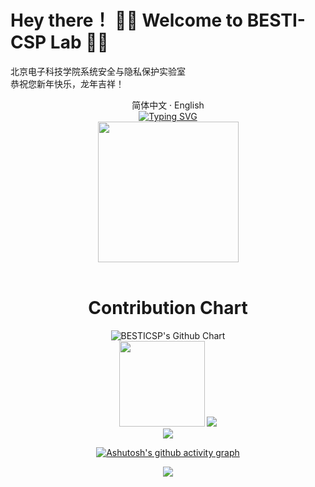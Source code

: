 # Hey there！ 🧧🧧  Welcome to BESTI-CSP Lab 🧧🧧     
北京电子科技学院系统安全与隐私保护实验室  
恭祝您新年快乐，龙年吉祥！

<div align="center">
  简体中文 · English
  <!-- dynamic typing effect 动态打字效果 -->
  <div align="center">
<a href="https://git.io/typing-svg"><img src="https://readme-typing-svg.demolab.com?font=Fira+Code&pause=1000&color=FF0000&center=true&vCenter=true&random=false&width=600&height=60&lines=Happy+Chinese+New+Year!;%E5%8C%97%E4%BA%AC%E7%94%B5%E5%AD%90%E7%A7%91%E6%8A%80%E5%AD%A6%E9%99%A2+%E7%B3%BB%E7%BB%9F%E5%AE%89%E5%85%A8%E4%B8%8E%E9%9A%90%E7%A7%81%E4%BF%9D%E6%8A%A4%E5%AE%9E%E9%AA%8C%E5%AE%A4;%E7%A5%9D%E6%82%A8%E9%BE%99%E5%B9%B4%E5%A4%A7%E5%90%89%EF%BC%8C%E6%88%90%E6%9E%9C%E4%B8%B0%E7%A1%95%EF%BC%8C%E8%AE%BA%E6%96%87%E5%85%A8%E4%B8%AD" alt="Typing SVG" /></a>
  </div>

  <!-- knock code pictures 敲代码的图片 -->
  <picture>
    <source media="(prefers-color-scheme: dark)" srcset="https://cdn.jsdelivr.net/gh/sun0225SUN/sun0225SUN/assets/images/coding.gif" /> <!--晚上-->
    <source media="(prefers-color-scheme: light)" srcset="https://cdn.jsdelivr.net/gh/sun0225SUN/sun0225SUN/assets/images/developer.svg" height="225px" />
    <!--白天-->
    <img src="https://cdn.jsdelivr.net/gh/sun0225SUN/sun0225SUN/assets/images/coding.gif" />
  </picture>

  <!-- for beauty 留个空行好看点 -->
  <div>
  &nbsp;
  </div>
  
  <!-- profile logo 个人资料徽标
  <div>
    <a href="https://blog.sunguoqi.com/"><img src="https://img.shields.io/badge/Website-博客-blue" /></a>&emsp;
    <a href="https://twitter.com/sun0225SUN/"><img src="https://img.shields.io/badge/Twitter-推特-blue" /></a>&emsp;
    <a href="https://www.youtube.com/@sun0225SUN"><img src="https://img.shields.io/badge/YouTube-油管-c32136" /></a>&emsp;
    <a href="https://mp.sunguoqi.com"><img src="https://img.shields.io/badge/WeChat-微信-07c160" /></a>&emsp;
    <a href="https://space.bilibili.com/448488855/"><img src="https://img.shields.io/badge/Bilibili-B站-ff69b4" /></a>&emsp;
    <a href="https://blog.csdn.net/weixin_50915462/"><img src="https://img.shields.io/badge/CSDN-论坛-c32136" /></a>&emsp;
    <a href="https://www.zhihu.com/people/sunguoqi/"><img src="https://img.shields.io/badge/Zhihu-知乎-blue" /></a>&emsp;
    <!-- visitor statistics logo 访问量统计徽标
    <img src="https://komarev.com/ghpvc/?username=besticsp&label=Views&color=0e75b6&style=flat" alt="访问量统计" />
  </div>
</div> -->

# Contribution Chart
<div align="center">
<img src="https://ghchart.rshah.org/F46A03/BESTICSP" alt="BESTICSP's Github Chart" />
</div>

<div align="center"> 
  <img height="137px" src="https://github-readme-stats.vercel.app/api?username=besticsp&hide_title=true&hide_border=true&show_icons=trueline_height=21&text_color=000&icon_color=000&bg_color=0,ea6161,ffc64d,fffc4d,52fa5a&theme=graywhite" /> 
  <img src="https://github-readme-stats.vercel.app/api/top-langs/?username=besticsp&hide_title=true&hide_border=true&layout=compact&langs_count=6&text_color=000&icon_color=fff&bg_color=0,52fa5a,4dfcff,c64dff&theme=graywhite" />
</div>

<div> <img src="https://github-profile-trophy.vercel.app/?username=besticsp" /> </div>

[![Ashutosh's github activity graph](https://github-readme-activity-graph.vercel.app/graph?username=besticsp&theme=dracula)](https://github.com/ashutosh00710/github-readme-activity-graph)

<div align="center"> <img src="https://github-readme-streak-stats.herokuapp.com/?user=besticsp" /> </div>


<!--
**BESTICSP/BESTICSP** is a ✨ _special_ ✨ repository because its `README.md` (this file) appears on your GitHub profile.

Here are some ideas to get you started:

- 🔭 I’m currently working on ...
- 🌱 I’m currently learning ...
- 👯 I’m looking to collaborate on ...
- 🤔 I’m looking for help with ...
- 💬 Ask me about ...
- 📫 How to reach me: ...
- 😄 Pronouns: ...
- ⚡ Fun fact: ...
-->
